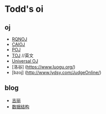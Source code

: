 # Todd's oi

## oj
* [RQNOJ](http://www.rqnoj.cn/problem)
* [CAIOJ](http://www.caioj.cn)
* [POJ](http://poj.org/)
* [TOJ](http://acm.timus.ru/) //英文
* [Universal OJ](http://uoj.ac/problems)
* [洛谷] (https://www.luogu.org/)
* [bzoj] (http://www.lydsy.com/JudgeOnline/)

## blog
* [吉丽](http://jiruyi910387714.is-programmer.com/)
* [数据结构](http://blog.sina.cn/dpool/blog/u/2544107142#type=-1)

